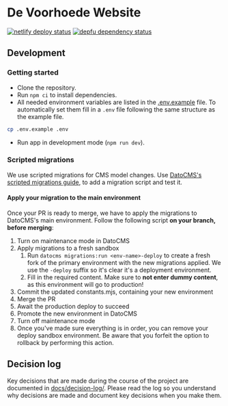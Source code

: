# De Voorhoede Website
[![netlify deploy status](https://tinyshields.dev/netlify/0b43ae43-afe1-44cc-95be-5618c8eb1457.svg)][netlify]
[![depfu dependency status](https://badges.depfu.com/badges/de8167d8d73e13926254bca05f7b5374/overview.svg)][depfu]

## Development

### Getting started
* Clone the repository.
* Run `npm ci` to install dependencies.
* All needed environment variables are listed in the [.env.example](.env.example) file. To automatically set them fill in a `.env` file following the same structure as the example file.
```sh
cp .env.example .env
```
* Run app in development mode (`npm run dev`).

[netlify]: https://app.netlify.com/sites/voorhoede-website/overview
[depfu]: https://depfu.com/repos/github/voorhoede/voorhoede-website?project_id=37720

### Scripted migrations

We use scripted migrations for CMS model changes. Use [DatoCMS's scripted migrations guide](https://www.datocms.com/docs/scripting-migrations/scripting-migrations-with-the-datocms-cli), to add a migration script and test it.

#### Apply your migration to the main environment

Once your PR is ready to merge, we have to apply the migrations to DatoCMS's main environment. Follow the following script **on your branch, before merging**:

1. Turn on maintenance mode in DatoCMS
2. Apply migrations to a fresh sandbox
    1. Run `datocms migrations:run <env-name>-deploy` to create a fresh fork of the primary environment with the new migrations applied. We use the `-deploy` suffix so it's clear it's a deployment environment.
    2. Fill in the required content. Make sure to **not enter dummy content**, as this environment will go to production!
3. Commit the updated constants.mjs, containing your new environment
4. Merge the PR
5. Await the production deploy to succeed
6. Promote the new environment in DatoCMS
7. Turn off maintenance mode
8. Once you've made sure everything is in order, you can remove your deploy sandbox environment. Be aware that you forfeit the option to rollback by performing this action.

## Decision log

Key decisions that are made during the course of the project are documented in [docs/decision-log/](docs/decision-log/). Please read the log so you understand why decisions are made and document key decisions when you make them.

